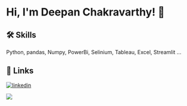 <!--
![Logo](https://dev-to-uploads.s3.amazonaws.com/uploads/articles/th5xamgrr6se0x5ro4g6.png)
-->

# Hi, I'm Deepan Chakravarthy! 👋

<!--
## 🚀 About Me
I'm a full stack developer...


# Project Title

A brief description of what this project does and who it's for


## Appendix

Any additional information goes here

-->

## 🛠 Skills
Python, pandas, Numpy, PowerBi, Selinium, Tableau, Excel, Streamlit ...



## 🔗 Links
<!-- [![portfolio](https://img.shields.io/badge/my_portfolio-000?style=for-the-badge&logo=ko-fi&logoColor=white)](https://www.linkedin.com/in/a-v-deepan-chakravarthy-4aa221138/) -->
[![linkedin](https://img.shields.io/badge/linkedin-0A66C2?style=for-the-badge&logo=linkedin&logoColor=white)](https://www.linkedin.com/in/a-v-deepan-chakravarthy-4aa221138/)
<!-- [![twitter](https://img.shields.io/badge/twitter-1DA1F2?style=for-the-badge&logo=twitter&logoColor=white)](https://twitter.com/) -->

[![](https://visitcount.itsvg.in/api?id=deepandcv&label=Profile%20Views&color=1&icon=5&pretty=true)](https://visitcount.itsvg.in)

<!--
**deepandcv/deepandcv** is a ✨ _special_ ✨ repository because its `README.md` (this file) appears on your GitHub profile.

Here are some ideas to get you started:

- 🔭 I’m currently working on ...
- 🌱 I’m currently learning ...
- 👯 I’m looking to collaborate on ...
- 🤔 I’m looking for help with ...
- 💬 Ask me about ...
- 📫 How to reach me: ...
- 😄 Pronouns: ...
- ⚡ Fun fact: ...
-->
